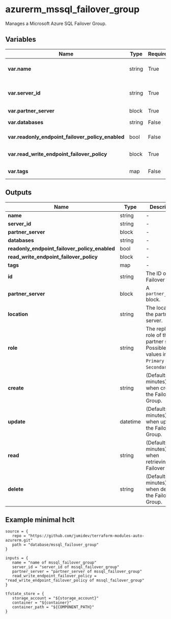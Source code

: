 # azurerm_mssql_failover_group

Manages a Microsoft Azure SQL Failover Group.

## Variables

| Name | Type | Required? |  Default  |  Description |
| ---- | ---- | --------- |  ----------- | ----------- |
| **var.name** | string | True | -  |  The name of the Failover Group. Changing this forces a new resource to be created. | 
| **var.server_id** | string | True | -  |  The ID of the primary SQL Server on which to create the failover group. Changing this forces a new resource to be created. | 
| **var.partner_server** | block | True | -  |  A `partner_server` block. | 
| **var.databases** | string | False | -  |  A set of database names to include in the failover group. | 
| **var.readonly_endpoint_failover_policy_enabled** | bool | False | `False`  |  Whether failover is enabled for the readonly endpoint. Defaults to `false`. | 
| **var.read_write_endpoint_failover_policy** | block | True | -  |  A `read_write_endpoint_failover_policy` block. | 
| **var.tags** | map | False | -  |  A mapping of tags to assign to the resource. | 



## Outputs

| Name | Type | Description |
| ---- | ---- | --------- | 
| **name** | string  | - | 
| **server_id** | string  | - | 
| **partner_server** | block  | - | 
| **databases** | string  | - | 
| **readonly_endpoint_failover_policy_enabled** | bool  | - | 
| **read_write_endpoint_failover_policy** | block  | - | 
| **tags** | map  | - | 
| **id** | string  | The ID of the Failover Group. | 
| **partner_server** | block  | A `partner_server` block. | 
| **location** | string  | The location of the partner server. | 
| **role** | string  | The replication role of the partner server. Possible values include `Primary` or `Secondary`. | 
| **create** | string  | (Defaults to 30 minutes) Used when creating the Failover Group. | 
| **update** | datetime  | (Defaults to 30 minutes) Used when updating the Failover Group. | 
| **read** | string  | (Defaults to 5 minutes) Used when retrieving the Failover Group. | 
| **delete** | string  | (Defaults to 30 minutes) Used when deleting the Failover Group. | 

## Example minimal hclt

```hcl
source = {
   repo = "https://github.com/jumidev/terraform-modules-auto-azurerm.git" 
   path = "database/mssql_failover_group" 
}

inputs = {
   name = "name of mssql_failover_group" 
   server_id = "server_id of mssql_failover_group" 
   partner_server = "partner_server of mssql_failover_group" 
   read_write_endpoint_failover_policy = "read_write_endpoint_failover_policy of mssql_failover_group" 
}

tfstate_store = {
   storage_account = "${storage_account}" 
   container = "${container}" 
   container_path = "${COMPONENT_PATH}" 
}


```